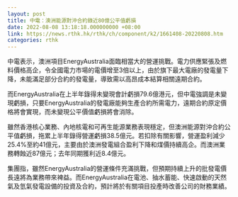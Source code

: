 ```yaml
---
layout: post
title: 中電：澳洲能源對沖合約錄近80億公平值虧損
date: 2022-08-08 13:18:18.000000000 +08:00
link: https://news.rthk.hk/rthk/ch/component/k2/1661408-20220808.htm
categories: rthk
---
```


中電表示，澳洲項目EnergyAustralia面臨相當大的營運挑戰。電力供應緊張及燃料價格高企，令全國電力市場的電價增至3倍以上，由於旗下最大電廠的發電量下降，未能滿足部分合約的發電量，導致需以高昂成本結算相關遠期合約。

而EnergyAustralia在上半年錄得未變現會計虧損79.6億港元，但中電強調是未變現虧損，只要EnergyAustralia的發電廠能夠生產合約所需電力，遠期合約原定價格將會實現，而未變現公平價值虧損將會消除。

雖然香港核心業務、內地核電和可再生能源業務表現穩定，但澳洲能源對沖合約公平值虧損，拖累上半年錄得營運虧損38.5億元。若扣除有關影響，營運盈利減少25.4%至約41億元，主要由於澳洲發電組合盈利下降和煤價持續高企。而澳洲業務轉蝕近87億元；去年同期獲利近8.4億元。

集團指，雖然EnergyAustralia的營運條件充滿挑戰，但預期持續上升的批發電價長遠將為業務帶來裨益。而EnergyAustralia在電池、抽水蓄能、快速啟動的天然氣及氫氣發電設備的投資及合約，預計將於有關項目投產時改善公司的財務業績。
